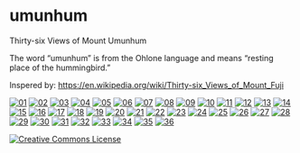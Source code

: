 # umunhum

Thirty-six Views of Mount Umunhum

The word “umunhum” is from the Ohlone language and means “resting place of the hummingbird.”

Inspered by: https://en.wikipedia.org/wiki/Thirty-six_Views_of_Mount_Fuji

[![01](https://upload.wikimedia.org/wikipedia/commons/thumb/0/0d/Great_Wave_off_Kanagawa2.jpg/290px-Great_Wave_off_Kanagawa2.jpg)](01%20-%20The%20Great%20Wave/README.md")
[![02](https://upload.wikimedia.org/wikipedia/commons/thumb/5/57/Red_Fuji_southern_wind_clear_morning.jpg/290px-Red_Fuji_southern_wind_clear_morning.jpg)](02%20-%20Fine%20Wind,%20Clear%20Morning/README.md)
[![03](https://upload.wikimedia.org/wikipedia/commons/thumb/7/75/Lightnings_below_the_summit.jpg/290px-Lightnings_below_the_summit.jpg)](03/README.md)
[![04](https://upload.wikimedia.org/wikipedia/commons/thumb/8/80/Fuji_seen_through_the_Mannen_bridge_at_Fukagawa.jpg/290px-Fuji_seen_through_the_Mannen_bridge_at_Fukagawa.jpg)](04/README.md)
[![05](https://upload.wikimedia.org/wikipedia/commons/thumb/1/11/The_Fuji_seen_from_the_Mishima_pass.jpg/290px-The_Fuji_seen_from_the_Mishima_pass.jpg)](05/README.md)
[![06](https://upload.wikimedia.org/wikipedia/commons/thumb/c/cf/The_coast_of_seven_leages_in_Kamakura.jpg/290px-The_coast_of_seven_leages_in_Kamakura.jpg)](06/README.md)
[![07](https://upload.wikimedia.org/wikipedia/commons/thumb/6/63/Senju_in_the_Musachi_provimce.jpg/290px-Senju_in_the_Musachi_provimce.jpg)](07/README.md)
[![08](https://upload.wikimedia.org/wikipedia/commons/thumb/8/8f/Inume_pass_in_the_Kai_province.jpg/290px-Inume_pass_in_the_Kai_province.jpg)](08/README.md)
[![09](https://upload.wikimedia.org/wikipedia/commons/thumb/e/e5/Fujimi_Fuji_view_field_in_the_Owari_province.jpg/290px-Fujimi_Fuji_view_field_in_the_Owari_province.jpg)](09/README.md)
[![10](https://upload.wikimedia.org/wikipedia/commons/thumb/1/12/Ejiri_in_the_Suruga_province.jpg/290px-Ejiri_in_the_Suruga_province.jpg)](10/README.md)
[![11](https://upload.wikimedia.org/wikipedia/commons/thumb/d/d4/A_sketch_of_the_Mitsui_shop_in_Suruga_street_in_Edo.jpg/290px-A_sketch_of_the_Mitsui_shop_in_Suruga_street_in_Edo.jpg)](11/README.md)
[![12](https://upload.wikimedia.org/wikipedia/commons/thumb/2/25/Sunset_across_the_Ryogoku_bridge_from_the_bank_of_the_Sumida_river_at_Onmagayashi.jpg/290px-Sunset_across_the_Ryogoku_bridge_from_the_bank_of_the_Sumida_river_at_Onmagayashi.jpg)](12/README.md)
[![13](https://upload.wikimedia.org/wikipedia/commons/thumb/4/41/Sazai_hall_-_500_Rakan_temples.jpg/290px-Sazai_hall_-_500_Rakan_temples.jpg)](13/README.md)
[![14](https://upload.wikimedia.org/wikipedia/commons/thumb/0/0b/Tea_house_at_Koishikawa._The_morning_after_a_snowfall.jpg/290px-Tea_house_at_Koishikawa._The_morning_after_a_snowfall.jpg)](14/README.md)
[![15](https://upload.wikimedia.org/wikipedia/commons/thumb/f/fc/Shimomeguro.jpg/290px-Shimomeguro.jpg)](15/README.md)
[![16](https://upload.wikimedia.org/wikipedia/commons/thumb/3/3b/Watermill_at_Onden.jpg/290px-Watermill_at_Onden.jpg)](16/README.md)
[![17](https://upload.wikimedia.org/wikipedia/commons/thumb/4/45/Enoshima_in_the_Sagami_province.jpg/290px-Enoshima_in_the_Sagami_province.jpg)](17/README.md)
[![18](https://upload.wikimedia.org/wikipedia/commons/thumb/5/5a/Shore_of_Tago_Bay%2C_Ejiri_at_Tokaido.jpg/290px-Shore_of_Tago_Bay%2C_Ejiri_at_Tokaido.jpg)](18/README.md)
[![19](https://upload.wikimedia.org/wikipedia/commons/thumb/3/32/Yoshida_at_Tokaido.jpg/290px-Yoshida_at_Tokaido.jpg)](19/README.md)
[![20](https://upload.wikimedia.org/wikipedia/commons/thumb/a/a1/The_Kazusa_sea_route.jpg/290px-The_Kazusa_sea_route.jpg)](20/README.md)
[![21](https://upload.wikimedia.org/wikipedia/commons/thumb/5/52/Nihonbashi_bridge_in_Edo.jpg/290px-Nihonbashi_bridge_in_Edo.jpg)](21/README.md)
[![22](https://upload.wikimedia.org/wikipedia/commons/thumb/0/07/Village_of_Sekiya_at_Sumida_river.jpg/290px-Village_of_Sekiya_at_Sumida_river.jpg)](22/README.md)
[![23](https://upload.wikimedia.org/wikipedia/commons/thumb/5/56/Bay_of_Noboto.jpg/290px-Bay_of_Noboto.jpg)](23/README.md)
[![24](https://upload.wikimedia.org/wikipedia/commons/thumb/2/23/The_lake_of_Hakone_in_the_Segami_province.jpg/290px-The_lake_of_Hakone_in_the_Segami_province.jpg)](24/README.md)
[![25](https://upload.wikimedia.org/wikipedia/commons/thumb/4/4b/The_Fuji_reflects_in_Lake_Kawaguchi%2C_seen_from_the_Misaka_pass_in_the_Kai_province.jpg/290px-The_Fuji_reflects_in_Lake_Kawaguchi%2C_seen_from_the_Misaka_pass_in_the_Kai_province.jpg)](25/README.md)
[![26](https://upload.wikimedia.org/wikipedia/commons/thumb/2/2d/Hodogaya_on_the_Tokaido.jpg/290px-Hodogaya_on_the_Tokaido.jpg)](26/README.md)
[![27](https://upload.wikimedia.org/wikipedia/commons/thumb/7/79/Tama_river_in_the_Musashi_province.jpg/290px-Tama_river_in_the_Musashi_province.jpg)](27/README.md)
[![28](https://upload.wikimedia.org/wikipedia/commons/thumb/2/26/Asakusa_Honganji_temple_in_th_Eastern_capital.jpg/290px-Asakusa_Honganji_temple_in_th_Eastern_capital.jpg)](28/README.md)
[![29](https://upload.wikimedia.org/wikipedia/commons/thumb/c/cf/Tsukada_Island_in_the_Musashi_province.jpg/290px-Tsukada_Island_in_the_Musashi_province.jpg)](29/README.md)
[![30](https://upload.wikimedia.org/wikipedia/commons/thumb/7/73/Shichiri_beach_in_Sagami_province.jpg/290px-Shichiri_beach_in_Sagami_province.jpg)](30/README.md)
[![31](https://upload.wikimedia.org/wikipedia/commons/thumb/9/94/Umegawa_in_Sagami_province.jpg/290px-Umegawa_in_Sagami_province.jpg)](31/README.md)
[![32](https://upload.wikimedia.org/wikipedia/commons/thumb/f/fc/Kajikazawa_in_Kai_province.jpg/290px-Kajikazawa_in_Kai_province.jpg)](32/README.md)
[![33](https://upload.wikimedia.org/wikipedia/commons/thumb/8/8d/Mishima_pass_in_Kai_province.jpg/290px-Mishima_pass_in_Kai_province.jpg)](33/README.md)
[![34](https://upload.wikimedia.org/wikipedia/commons/thumb/9/94/The_Fuji_from_the_mountains_of_Totomi.jpg/290px-The_Fuji_from_the_mountains_of_Totomi.jpg)](34/README.md)
[![35](https://upload.wikimedia.org/wikipedia/commons/thumb/2/2b/Lake_Suwa_in_the_Shinano_province.jpg/290px-Lake_Suwa_in_the_Shinano_province.jpg)](35/README.md)
[![36](https://upload.wikimedia.org/wikipedia/commons/thumb/c/cc/Ushibori_in_the_Hitachi_province.jpg/290px-Ushibori_in_the_Hitachi_province.jpg)](36/README.md)

[![Creative Commons License](http://i.creativecommons.org/p/zero/1.0/88x31.png)](http://creativecommons.org/publicdomain/zero/1.0/)
